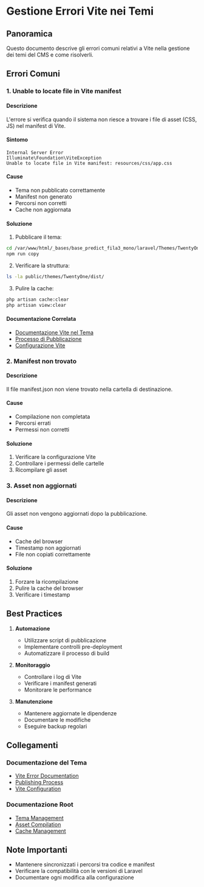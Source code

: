 # Gestione Errori Vite nei Temi

## Panoramica

Questo documento descrive gli errori comuni relativi a Vite nella gestione dei temi del CMS e come risolverli.

## Errori Comuni

### 1. Unable to locate file in Vite manifest

#### Descrizione
L'errore si verifica quando il sistema non riesce a trovare i file di asset (CSS, JS) nel manifest di Vite.

#### Sintomo
```
Internal Server Error
Illuminate\Foundation\ViteException
Unable to locate file in Vite manifest: resources/css/app.css
```

#### Cause
- Tema non pubblicato correttamente
- Manifest non generato
- Percorsi non corretti
- Cache non aggiornata

#### Soluzione
1. Pubblicare il tema:
```bash
cd /var/www/html/_bases/base_predict_fila3_mono/laravel/Themes/TwentyOne
npm run copy
```

2. Verificare la struttura:
```bash
ls -la public/themes/TwentyOne/dist/
```

3. Pulire la cache:
```bash
php artisan cache:clear
php artisan view:clear
```

#### Documentazione Correlata
- [Documentazione Vite nel Tema](../Themes/TwentyOne/project_docs/vite-error.md)
- [Processo di Pubblicazione](../Themes/TwentyOne/project_docs/publishing.md)
- [Configurazione Vite](../Themes/TwentyOne/vite.config.js)

### 2. Manifest non trovato

#### Descrizione
Il file manifest.json non viene trovato nella cartella di destinazione.

#### Cause
- Compilazione non completata
- Percorsi errati
- Permessi non corretti

#### Soluzione
1. Verificare la configurazione Vite
2. Controllare i permessi delle cartelle
3. Ricompilare gli asset

### 3. Asset non aggiornati

#### Descrizione
Gli asset non vengono aggiornati dopo la pubblicazione.

#### Cause
- Cache del browser
- Timestamp non aggiornati
- File non copiati correttamente

#### Soluzione
1. Forzare la ricompilazione
2. Pulire la cache del browser
3. Verificare i timestamp

## Best Practices

1. **Automazione**
   - Utilizzare script di pubblicazione
   - Implementare controlli pre-deployment
   - Automatizzare il processo di build

2. **Monitoraggio**
   - Controllare i log di Vite
   - Verificare i manifest generati
   - Monitorare le performance

3. **Manutenzione**
   - Mantenere aggiornate le dipendenze
   - Documentare le modifiche
   - Eseguire backup regolari

## Collegamenti

### Documentazione del Tema
- [Vite Error Documentation](../../Themes/TwentyOne/project_docs/vite-error.md)
- [Publishing Process](../../Themes/TwentyOne/project_docs/publishing.md)
- [Vite Configuration](../../Themes/TwentyOne/vite.config.js)

### Documentazione Root
- [Tema Management](../../../project_docs/themes/management.md)
- [Asset Compilation](../../../project_docs/build/asset-compilation.md)
- [Cache Management](../../../project_docs/cache/management.md)

## Note Importanti

- Mantenere sincronizzati i percorsi tra codice e manifest
- Verificare la compatibilità con le versioni di Laravel
- Documentare ogni modifica alla configurazione 